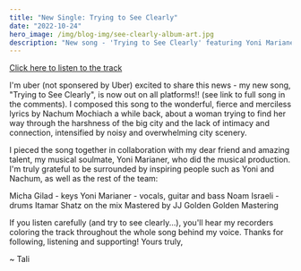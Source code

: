 ```yaml
---
title: "New Single: Trying to See Clearly"
date: "2022-10-24"
hero_image: /img/blog-img/see-clearly-album-art.jpg
description: "New song - 'Trying to See Clearly' featuring Yoni Marianer"
---
```


[Click here to listen to the track](https://linktr.ee/TaliRubinstein) 

I'm uber (not sponsered by Uber) excited to share this news - my new song, "Trying to See Clearly", is now out on all platforms!! (see link to full song in the comments). 
I composed this song to the wonderful, fierce and merciless lyrics by Nachum Mochiach a while back, about a woman trying to find her way through the harshness of the big city and the lack of intimacy and connection, intensified by noisy and overwhelming city scenery.

I pieced the song together in collaboration with my dear friend and amazing talent, my musical soulmate, Yoni Marianer, who did the musical production. I'm truly grateful to be surrounded by inspiring people such as Yoni and Nachum, as well as the rest of the team:

Micha Gilad - keys
Yoni Marianer - vocals, guitar and bass
Noam Israeli - drums
Itamar Shatz on the mix
Mastered by JJ Golden Golden Mastering

If you listen carefully (and try to see clearly...), you'll hear my recorders coloring the track throughout the whole song behind my voice.
Thanks for following, listening and supporting!
Yours truly,

~ Tali
